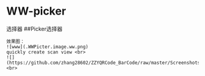 # WW-picker
选择器
##Picker选择器
```
效果图：  
![www](.WWPicter.image.ww.png)
quickly create scan view <br>
![](https://github.com/zhang28602/ZZYQRCode_BarCode/raw/master/Screenshots/scan.png)
<br>

```
